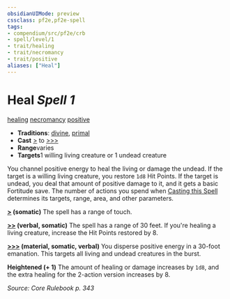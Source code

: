 ```yaml
---
obsidianUIMode: preview
cssclass: pf2e,pf2e-spell
tags:
- compendium/src/pf2e/crb
- spell/level/1
- trait/healing
- trait/necromancy
- trait/positive
aliases: ["Heal"]
---
```

# Heal *Spell 1*   
[healing](../../Rules/traits/healing.md)  [necromancy](../../Rules/traits/necromancy.md)  [positive](../../Rules/traits/positive.md)  

- **Traditions**: [divine](../../Rules/traits/divine.md), [primal](../../Rules/traits/primal.md)
- **Cast** [>](../../Rules/core-rulebook/chapter-9-playing-the-game.md#Actions "Single Action") to [>>>](../../Rules/core-rulebook/chapter-9-playing-the-game.md#Actions "Three-Action") 
- **Range**varies
- **Targets**1 willing living creature or 1 undead creature

You channel positive energy to heal the living or damage the undead. If the target is a willing living creature, you restore `1d8` Hit Points. If the target is undead, you deal that amount of positive damage to it, and it gets a basic Fortitude save. The number of actions you spend when [Casting this Spell](../../Rules/actions/cast-a-spell.md) determines its targets, range, area, and other parameters.

**[>](../../Rules/core-rulebook/chapter-9-playing-the-game.md#Actions "Single Action") (somatic)** The spell has a range of touch.

**[>>](../../Rules/core-rulebook/chapter-9-playing-the-game.md#Actions "Two-Action") (verbal, somatic)** The spell has a range of 30 feet. If you're healing a living creature, increase the Hit Points restored by 8.

**[>>>](../../Rules/core-rulebook/chapter-9-playing-the-game.md#Actions "Three-Action") (material, somatic, verbal)** You disperse positive energy in a 30-foot emanation. This targets all living and undead creatures in the burst.

**Heightened (+ 1)** The amount of healing or damage increases by `1d8`, and the extra healing for the 2-action version increases by 8.

*Source: Core Rulebook p. 343*